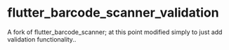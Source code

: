 # flutter_barcode_scanner_validation

A fork of flutter_barcode_scanner; at this point modified simply to just add validation functionality.. 